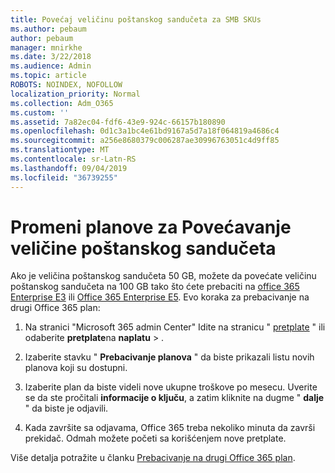 ```yaml
---
title: Povećaj veličinu poštanskog sandučeta za SMB SKUs
ms.author: pebaum
author: pebaum
manager: mnirkhe
ms.date: 3/22/2018
ms.audience: Admin
ms.topic: article
ROBOTS: NOINDEX, NOFOLLOW
localization_priority: Normal
ms.collection: Adm_O365
ms.custom: ''
ms.assetid: 7a82ec04-fdf6-43e9-924c-66157b180890
ms.openlocfilehash: 0d1c3a1bc4e61bd9167a5d7a18f064819a4686c4
ms.sourcegitcommit: a256e8680379c006287ae30996763051c4d9ff85
ms.translationtype: MT
ms.contentlocale: sr-Latn-RS
ms.lasthandoff: 09/04/2019
ms.locfileid: "36739255"
---
```

# <a name="switch-plans-to-increase-mailbox-size"></a>Promeni planove za Povećavanje veličine poštanskog sandučeta

Ako je veličina poštanskog sandučeta 50 GB, možete da povećate veličinu poštanskog sandučeta na 100 GB tako što ćete prebaciti na [office 365 Enterprise E3](https://products.office.com/business/office-365-enterprise-e3-business-software) ili [Office 365 Enterprise E5](https://products.office.com/business/office-365-enterprise-e5-business-software). Evo koraka za prebacivanje na drugi Office 365 plan:
  
1. Na stranici "Microsoft 365 admin Center" Idite na stranicu " [pretplate](https://go.microsoft.com/fwlink/p/?linkid=842054) " ili odaberite **pretplate**na **naplatu** \> .
    
2. Izaberite stavku " **Prebacivanje planova** " da biste prikazali listu novih planova koji su dostupni. 
    
3. Izaberite plan da biste videli nove ukupne troškove po mesecu. Uverite se da ste pročitali **informacije o ključu**, a zatim kliknite na dugme " **dalje** " da biste je odjavili. 
    
4. Kada završite sa odjavama, Office 365 treba nekoliko minuta da završi prekidač. Odmah možete početi sa korišćenjem nove pretplate.
    
Više detalja potražite u članku [Prebacivanje na drugi Office 365 plan](https://docs.microsoft.com/office365/admin/subscriptions-and-billing/switch-to-a-different-plan).
  

